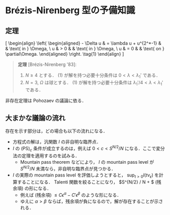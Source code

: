 # Brézis-Nirenberg 型の予備知識

## 定理

\[
  \begin{align}
    \left\{
      \begin{aligned}
        - \Delta u & = \lambda u + u^{2^*-1}
                  &                                                     & \text{ in } \Omega,                        \\
        u          & > 0                                                 &              & \text{ in } \Omega,         \\
        u          & = 0                                                 &              & \text{ on } \partial\Omega.
      \end{aligned}
    \right. \tag{1}
  \end{align}
\]

> **定理** [Brézis-Nirenberg '83]:
> 1. $N \geq 4$ とする． (1) が解を持つ必要十分条件は $0 < \lambda < \lambda_ 1'$ である．
> 2. $N = 3$, $\Omega$ は球とする． (1) が解を持つ必要十分条件は $\lambda_ 1'/4 < \lambda < \lambda_ 1'$ である．

非存在定理は Pohozaev の議論に依る．

## 大まかな議論の流れ

存在を示す部分は，どの場合も以下の流れになる．

- 方程式の解は，汎関数 $I$ の非自明な臨界点．
- $I$ の $(\text{PS}) _c$ 条件が成立するのは，例えば $0 < c < S^{N/2} / N$ になる．ここで変分法の定理を適用するのを試みる．
  - Mountain pass theorem などにより， $I$ の mountain pass level が $S^{N/2} / N$ 未満なら，非自明な臨界点が見つかる．
- $I$ の実際の mountain pass level を評価しようとすると， $\sup_ {t > 0} I(t v_ \epsilon)$ を計算することになる． Talenti 関数を絞ることになり， $S^{N/2} / N + $ (残余項) の形になる．
  - 例えば (残余項) $\leq C \epsilon^\alpha - C' \epsilon^\beta$ のような形になる．
  - ゆえに $\alpha > \beta$ ならば，残余項が負になるので，解が存在することが示される．
